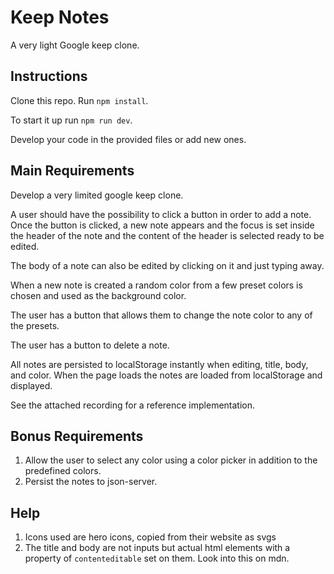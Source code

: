 # Keep Notes
A very light Google keep clone.

## Instructions
Clone this repo. Run `npm install`.

To start it up run `npm run dev`.

Develop your code in the provided files or add new ones.

## Main Requirements
Develop a very limited google keep clone.

A user should have the possibility to click a button in order to add a note. Once the button is clicked, a new note appears and the focus is set inside the header of the note and the content of the header is selected ready to be edited.

The body of a note can also be edited by clicking on it and just typing away.

When a new note is created a random color from a few preset colors is chosen and used as the background color.

The user has a button that allows them to change the note color to any of the presets.

The user has a button to delete a note.

All notes are persisted to localStorage instantly when editing, title, body, and color. When the page loads the notes are loaded from localStorage and displayed.

See the attached recording for a reference implementation.

## Bonus Requirements
1. Allow the user to select any color using a color picker in addition to the predefined colors.
2. Persist the notes to json-server.

## Help
1. Icons used are hero icons, copied from their website as svgs
2. The title and body are not inputs but actual html elements with a property of `contenteditable` set on them. Look into this on mdn.
